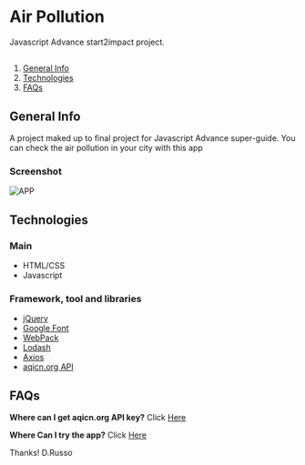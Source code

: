 # Air Pollution
Javascript Advance start2impact project.

##
1. [General Info](#general-info)
2. [Technologies](#technologies)
3. [FAQs](#FAQs)

## General Info
A project maked up to final project for Javascript Advance super-guide.
You can check the air pollution in your city with this app

### Screenshot
![APP](https://i.ibb.co/kXN0LrK/Immagine.png)


## Technologies

### Main

* HTML/CSS
* Javascript

### Framework, tool and libraries
* [jQuery](https://jquery.com/)
* [Google Font](https://fonts.google.com/)
* [WebPack](https://webpack.js.org/)
* [Lodash](https://lodash.com/)
* [Axios](https://www.npmjs.com/package/axios)
* [aqicn.org API](https://aqicn.org/map/italy/)


## FAQs

**Where can I get aqicn.org API key?**
Click [Here](https://aqicn.org/data-platform/token/#/)

**Where Can I try the app?**
Click [Here](https://air-pollution-464b3.web.app)


Thanks!
D.Russo
